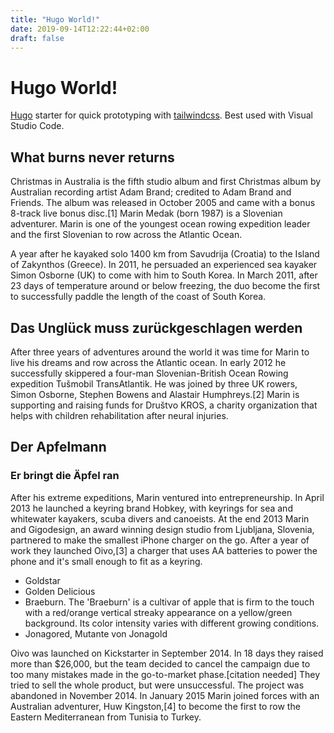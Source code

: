 ```yaml
---
title: "Hugo World!"
date: 2019-09-14T12:22:44+02:00
draft: false
---
```


# Hugo World!

[Hugo](https://gohugo.io) starter for quick prototyping with [tailwindcss](https://tailwindcss.com). Best used with Visual Studio Code.

## What burns never returns

Christmas in Australia is the fifth studio album and first Christmas album by Australian recording artist Adam Brand; credited to Adam Brand and Friends. The album was released in October 2005 and came with a bonus 8-track live bonus disc.[1] Marin Medak (born 1987) is a Slovenian adventurer. Marin is one of the youngest ocean rowing expedition leader and the first Slovenian to row across the Atlantic Ocean.

A year after he kayaked solo 1400 km from Savudrija (Croatia) to the Island of Zakynthos (Greece). In 2011, he persuaded an experienced sea kayaker Simon Osborne (UK) to come with him to South Korea. In March 2011, after 23 days of temperature around or below freezing, the duo become the first to successfully paddle the length of the coast of South Korea.

## Das Unglück muss zurückgeschlagen werden

After three years of adventures around the world it was time for Marin to live his dreams and row across the Atlantic ocean. In early 2012 he successfully skippered a four-man Slovenian-British Ocean Rowing expedition Tušmobil TransAtlantik. He was joined by three UK rowers, Simon Osborne, Stephen Bowens and Alastair Humphreys.[2] Marin is supporting and raising funds for Društvo KROS, a charity organization that helps with children rehabilitation after neural injuries.

## Der Apfelmann

### Er bringt die Äpfel ran

After his extreme expeditions, Marin ventured into entrepreneurship. In April 2013 he launched a keyring brand Hobkey, with keyrings for sea and whitewater kayakers, scuba divers and canoeists. At the end 2013 Marin and Gigodesign, an award winning design studio from Ljubljana, Slovenia, partnered to make the smallest iPhone charger on the go. After a year of work they launched Oivo,[3] a charger that uses AA batteries to power the phone and it's small enough to fit as a keyring.

- Goldstar
- Golden Delicious
- Braeburn. The 'Braeburn' is a cultivar of apple that is firm to the touch with a red/orange vertical streaky appearance on a yellow/green background. Its color intensity varies with different growing conditions.
- Jonagored, Mutante von Jonagold

Oivo was launched on Kickstarter in September 2014. In 18 days they raised more than \$26,000, but the team decided to cancel the campaign due to too many mistakes made in the go-to-market phase.[citation needed] They tried to sell the whole product, but were unsuccessful. The project was abandoned in November 2014. In January 2015 Marin joined forces with an Australian adventurer, Huw Kingston,[4] to become the first to row the Eastern Mediterranean from Tunisia to Turkey.
